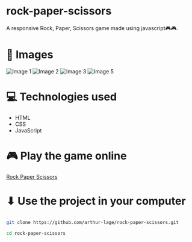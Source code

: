# rock-paper-scissors

A responsive Rock, Paper, Scissors game made using javascript🎮🎮.

# 🌆 Images

<img src="./assets/screenshot-1" alt="Image 1"/>
<img src="./assets/screenshot-2" alt="Image 2"/>
<img src="./assets/screenshot-3" alt="Image 3"/
<img src="./assets/screenshot-4" alt="Image 4"/>
<img src="./assets/screenshot-1" alt="Image 5"/>

# 💻 Technologies used

- HTML
- CSS
- JavaScript

# 🎮 Play the game online

[Rock Paper Scissors](https://rock-paper-scissors-al.vercel.app)

# ⬇ Use the project in your computer

```bash

git clone https://github.com/arthur-lage/rock-paper-scissors.git

cd rock-paper-scissors

```
